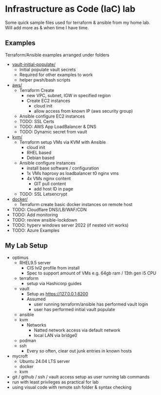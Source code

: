 # Infrastructure as Code (IaC) lab

Some quick sample files used for terraform & ansible from my home lab.  Will add more as & when time I have time.


## Examples

Terraform/Ansible examples arranged under folders

- [vault-initial-populate/](vault-initial-populate/)
  - Initial populate vault secrets
  - Required for other examples to work
  - helper pwsh/bash scripts
- [aws/](aws/)
  - Terraform Create
    - new VPC, subnet, IGW in specified region
    - Create EC2 instances
      - cloud init
      - allow access from known IP (aws security group)
  - Ansible configure EC2 instances
  - TODO: SSL Certs
  - TODO: AWS App LoadBalancer & DNS
  - TODO: Dynamic secret from vault
- [kvm/](kvm/)
  - Terraform setup VMs via KVM with Ansible
    - cloud init
    - RHEL based
    - Debian based
  - Ansible configure instances
    - install base software / configuration
    - 1x VMs haproxy as loadbalancer t0 nginx vms
    - 4x VMs nginx content
      - GIT pull content
      - add host ID in page
  - TODO: SSL Letsencrypt
- [docker/](docker/)
  - Terraform create basic docker instances on remote host
- TODO: Cloudflare DNS/LB/WAF/CDN
- TODO: Add monitoring
- TODO: review ansible-lockdown
- TODO: hyperv windows server 2022 (if nested virt works)
- TODO: Azure Examples

## My Lab Setup

- optimus
  - RHEL9.5 server
    - CIS lvl2 profile from install
    - Spec to support amount of VMs e.g. 64gb ram / 13th gen i5 CPU
  - terraform
    - setup via Hashicorp guides
  - vault
    - Setup as https://127.0.0.1:8200
    - Assumed
      - user running terraform/ansible has performed vault login
      - user has performed initial vault populate
  - ansible
  - kvm
    - Networks
      - Natted network access via default network
      - local LAN via bridge0
  - podman
  - ssh
    - Every so often, clear out junk entries in known hosts
- mycroft
  - Ubuntu 24.04 LTS server
  - docker
  - kvm
- git / github / ssh / vault access setup as user running lab commands
- run with least privileges as practical for lab
- using visual code with remote ssh folder & syntax checking